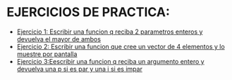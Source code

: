 # EJERCICIOS DE PRACTICA: 

- [Ejercicio 1: Escribir una funcion q reciba 2 parametros enteros y devuelva el mayor de ambos](/Laboratorio.01)
- [Ejercicio 2: Escribir una funcion que cree un vector de 4 elementos y lo muestre por pantalla](Laboratorio%20%202)
- [Ejercicio 3:Eescribir una funcion q reciba un argumento entero y devuelva una p si es par y una i si es impar](Laboratorio%20%202)
